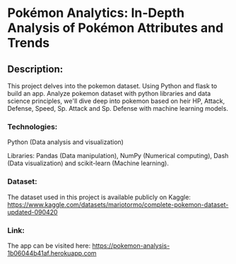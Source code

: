 # Pokémon Analytics: In-Depth Analysis of Pokémon Attributes and Trends

## Description:

This project delves into the pokemon dataset. Using Python and flask to build an app. Analyze pokemon dataset with python libraries and data science principles, we'll dive deep into pokemon based on heir HP, Attack, Defense, Speed, Sp. Attack and Sp. Defense with machine learning models.

### Technologies:

Python (Data analysis and visualization)

Libraries: Pandas (Data manipulation), NumPy (Numerical computing), Dash (Data visualization) and scikit-learn (Machine learning).

### Dataset:
The dataset used in this project is available publicly on Kaggle: https://www.kaggle.com/datasets/mariotormo/complete-pokemon-dataset-updated-090420

### Link:
The app can be visited here: https://pokemon-analysis-1b06044b41af.herokuapp.com
